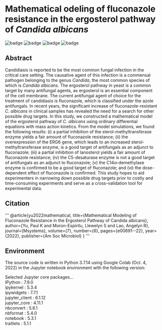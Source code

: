 # Mathematical odeling of fluconazole resistance in the ergosterol pathway of *Candida albicans*
![badge][badge-jupyter]
![badge][badge-python]
![badge][badge-pandas]
![badge][badge-numpy]

## Abstract
Candidiasis is reported to be the most common fungal infection in the critical care setting. The causative agent of this infection is a commensal pathogen belonging to the genus *Candida*, the most common species of which is *Candida albicans*. The ergosterol pathway in yeast is a common target by many antifungal agents, as ergosterol is an essential component of the cell membrane. The current antifungal agent of choice for the treatment of candidiasis is fluconazole, which is classified under the azole antifungals. In recent years, the significant increase of fluconazole-resistant *C. albicans* in clinical samples has revealed the need for a search for other possible drug targets. In this study, we constructed a mathematical model of the ergosterol pathway of *C. albicans* using ordinary differential equations with mass action kinetics. From the model simulations, we found the following results: (i) a partial inhibition of the sterol-methyltransferase enzyme yields a fair amount of fluconazole resistance; (ii) the overexpression of the ERG6 gene, which leads to an increased sterol-methyltransferase enzyme, is a good target of antifungals as an adjunct to fluconazole; (iii) a partial inhibition of lanosterol yields a fair amount of fluconazole resistance; (iv) the C5-desaturase enzyme is not a good target of antifungals as an adjunct to fluconazole; (v) the C14α-demethylase enzyme is confirmed to be a good target of fluconazole; and (vi) the dose-dependent effect of fluconazole is confirmed. This study hopes to aid experimenters in narrowing down possible drug targets prior to costly and time-consuming experiments and serve as a cross-validation tool for experimental data.

## Citation
'''
@article{yu2022mathematical,
  title={Mathematical Modeling of Fluconazole Resistance in the Ergosterol Pathway of Candida albicans},
  author={Yu, Paul K and Moron-Espiritu, Llewelyn S and Lao, Angelyn R},
  journal={Msystems},
  volume={7},
  number={6},
  pages={e00691--22},
  year={2022},
  publisher={Am Soc Microbiol}
}
'''

## Environment
The source code is written in Python 3.7.14 using Google Colab (Oct. 4, 2022) in the Jupyter notebook environment with the following version:

Selected Jupyter core packages... <br>
IPython          : 7.9.0 <br>
ipykernel        : 5.3.4 <br>
ipywidgets       : 7.7.1 <br>
jupyter_client   : 6.1.12 <br>
jupyter_core     : 4.11.1 <br>
nbconvert        : 5.6.1 <br>
nbformat         : 5.4.0 <br>
notebook         : 5.3.1 <br>
traitlets        : 5.1.1

[badge-jupyter]: https://img.shields.io/badge/Jupyter-F37626.svg?&style=flat&logo=Jupyter&logoColor=white
[badge-python]: https://img.shields.io/badge/python-3670A0?style=flat&logo=python&logoColor=white
[badge-pandas]: https://img.shields.io/badge/Pandas-2C2D72?style=flat&logo=pandas&logoColor=white
[badge-numpy]: https://img.shields.io/badge/Numpy-777BB4?style=flat&logo=numpy&logoColor=white
